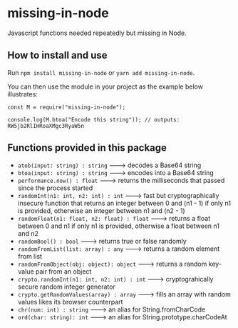 # missing-in-node

Javascript functions needed repeatedly but missing in Node.

## How to install and use

Run `npm install missing-in-node` or `yarn add missing-in-node`.

You can then use the module in your project as the example below illustrates:

```
const M = require("missing-in-node");

console.log(M.btoa("Encode this string")); // outputs: RW5jb2RlIHRoaXMgc3RyaW5n
```


## Functions provided in this package

- `atob(input: string) : string` ---> decodes a Base64 string
- `btoa(input: string) : string` ---> encodes into a Base64 string
- `performance.now() : float` ---> returns the milliseconds that passed since the process started
- `randomInt(n1: int, n2: int) : int` ---> fast but cryptographically insecure function that returns an integer between 0 and (n1 - 1) if only n1 is provided, otherwise an integer between n1 and (n2 - 1)
- `randomFloat(n1: float, n2: float) : float` ---> returns a float between 0 and n1 if only n1 is provided, otherwise a float between n1 and n2
- `randomBool() : bool` ---> returns true or false randomly
- `randomFromList(list: array) : any` ---> returns a random element from list
- `randomFromObject(obj: object): object` ---> returns a random key-value pair from an object
- `crypto.randomInt(n1: int, n2: int) : int` ---> cryptograhically secure random integer generator
- `crypto.getRandomValues(array) : array` ---> fills an array with random values likes its browser counterpart
- `chr(num: int) : string` ---> an alias for String.fromCharCode
- `ord(char: string): int` ---> an alias for String.prototype.charCodeAt
